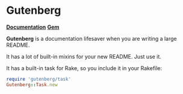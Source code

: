 Gutenberg
=========

[**Documentation**](http://rubydoc.info/github/somu/gutenberg/master/frames)
[**Gem**](http://rubygems.org/gems/gutenberg)

**Gutenberg** is a documentation lifesaver when you are writing a large README.

It has a lot of built-in mixins for your new README. Just use it.

It has a built-in task for Rake, so you include it in your Rakefile:

```ruby
require 'gutenberg/task'
Gutenberg::Task.new
```
